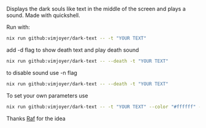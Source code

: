 Displays the dark souls like text in the middle of the screen and plays a sound. Made with quickshell.

Run with:

```bash
nix run github:vimjoyer/dark-text -- -t "YOUR TEXT"
```

add -d flag to show death text and play death sound

```bash
nix run github:vimjoyer/dark-text -- --death -t "YOUR TEXT"
```

to disable sound use -n flag

```bash
nix run github:vimjoyer/dark-text -- --death -t "YOUR TEXT"
```

To set your own parameters use
```bash
nix run github:vimjoyer/dark-text -- -t "YOUR TEXT" --color "#ffffff" --duration 2000
```

Thanks [Raf](https://github.com/NotAShelf/) for the idea
